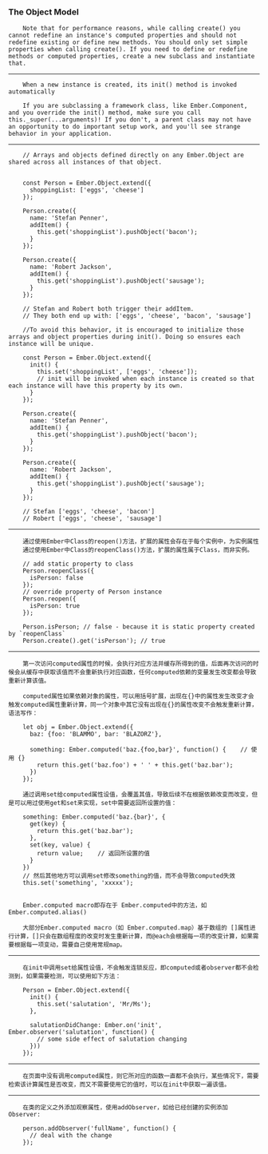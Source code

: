 ### The Object Model
        Note that for performance reasons, while calling create() you cannot redefine an instance's computed properties and should not redefine existing or define new methods. You should only set simple properties when calling create(). If you need to define or redefine methods or computed properties, create a new subclass and instantiate that.

---
        When a new instance is created, its init() method is invoked automatically

        If you are subclassing a framework class, like Ember.Component, and you override the init() method, make sure you call this._super(...arguments)! If you don't, a parent class may not have an opportunity to do important setup work, and you'll see strange behavior in your application.

---

        // Arrays and objects defined directly on any Ember.Object are shared across all instances of that object.


        const Person = Ember.Object.extend({
          shoppingList: ['eggs', 'cheese']
        });

        Person.create({
          name: 'Stefan Penner',
          addItem() {
            this.get('shoppingList').pushObject('bacon');
          }
        });

        Person.create({
          name: 'Robert Jackson',
          addItem() {
            this.get('shoppingList').pushObject('sausage');
          }
        });

        // Stefan and Robert both trigger their addItem.
        // They both end up with: ['eggs', 'cheese', 'bacon', 'sausage']

        //To avoid this behavior, it is encouraged to initialize those arrays and object properties during init(). Doing so ensures each instance will be unique.

        const Person = Ember.Object.extend({
          init() {
            this.set('shoppingList', ['eggs', 'cheese']);
            // init will be invoked when each instance is created so that each instance will have this property by its own.
          }
        });

        Person.create({
          name: 'Stefan Penner',
          addItem() {
            this.get('shoppingList').pushObject('bacon');
          }
        });

        Person.create({
          name: 'Robert Jackson',
          addItem() {
            this.get('shoppingList').pushObject('sausage');
          }
        });

        // Stefan ['eggs', 'cheese', 'bacon']
        // Robert ['eggs', 'cheese', 'sausage']

---

        通过使用Ember中Class的reopen()方法，扩展的属性会存在于每个实例中，为实例属性
        通过使用Ember中Class的reopenClass()方法，扩展的属性属于Class，而非实例。

        // add static property to class
        Person.reopenClass({
          isPerson: false
        });
        // override property of Person instance
        Person.reopen({
          isPerson: true
        });

        Person.isPerson; // false - because it is static property created by `reopenClass`
        Person.create().get('isPerson'); // true

---

        第一次访问computed属性的时候，会执行对应方法并缓存所得到的值，后面再次访问的时候会从缓存中获取该值而不会重新执行对应函数，任何computed依赖的变量发生改变都会导致重新计算该值。

        computed属性如果依赖对象的属性，可以用括号扩展，出现在{}中的属性发生改变才会触发computed属性重新计算，同一个对象中其它没有出现在{}的属性改变不会触发重新计算，语法写作：

        let obj = Ember.Object.extend({
          baz: {foo: 'BLAMMO', bar: 'BLAZORZ'},

          something: Ember.computed('baz.{foo,bar}', function() {    // 使用 {}
            return this.get('baz.foo') + ' ' + this.get('baz.bar');
          })
        });

        通过调用set给computed属性设值，会覆盖其值，导致后续不在根据依赖改变而改变，但是可以用过使用get和set来实现，set中需要返回所设置的值：

        something: Ember.computed('baz.{bar}', {
          get(key) {
            return this.get('baz.bar');
          },
          set(key, value) {
            return value;    // 返回所设置的值
          }
        })
        // 然后其他地方可以调用set修改something的值，而不会导致computed失效
        this.set('something', 'xxxxx');    


        Ember.computed macro即存在于 Ember.computed中的方法，如Ember.computed.alias()

        大部分Ember.computed macro（如 Ember.computed.map）基于数组的 []属性进行计算，[]只会在数组程度的改变时发生重新计算，而@each会根据每一项的改变计算，如果需要根据每一项变动，需要自己使用常规map。

---

        在init中调用set给属性设值，不会触发连锁反应，即computed或者observer都不会检测到，如果需要检测，可以使用如下方法：

        Person = Ember.Object.extend({
          init() {
            this.set('salutation', 'Mr/Ms');
          },

          salutationDidChange: Ember.on('init', Ember.observer('salutation', function() {
            // some side effect of salutation changing
          }))
        });

---

        在页面中没有调用computed属性，则它所对应的函数一直都不会执行，某些情况下，需要检索该计算属性是否改变，而又不需要使用它的值时，可以在init中获取一遍该值。

---

        在类的定义之外添加观察属性，使用addObserver，如给已经创建的实例添加Observer:

        person.addObserver('fullName', function() {
          // deal with the change
        });
